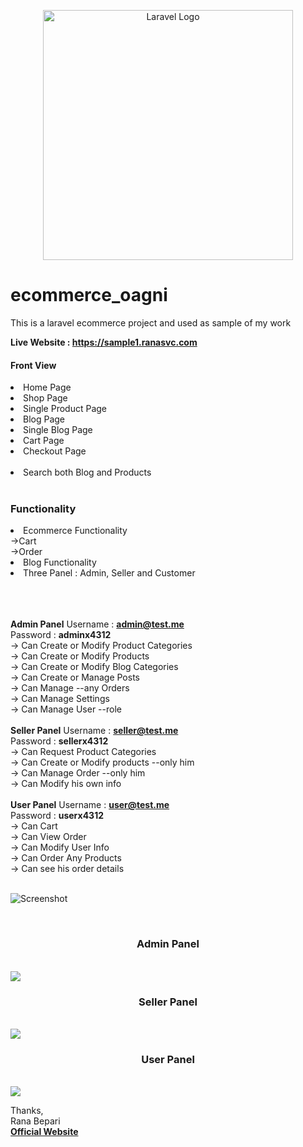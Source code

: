 <p align="center"><a href="https://laravel.com" target="_blank"><img src="https://raw.githubusercontent.com/laravel/art/master/logo-lockup/5%20SVG/2%20CMYK/1%20Full%20Color/laravel-logolockup-cmyk-red.svg" width="400" alt="Laravel Logo"></a></p>

# ecommerce_oagni <br>
This is a laravel ecommerce project and used as sample of my work

<strong> Live Website : <a href="https://sample1.ranasvc.com">https://sample1.ranasvc.com</a></strong>
<h4>Front View</h4>
<li>Home Page</li>
<li>Shop Page</li>
<li> Single Product Page </li>
<li> Blog Page </li>
<li> Single Blog Page  </li>
<li> Cart Page </li>
<li> Checkout Page </li> <br>
<li> Search both Blog and Products </li>
</br>
<h3> Functionality </h3>
<li> Ecommerce Functionality </li>
->Cart <br>
->Order <br>
<li> Blog Functionality </li>
<li> Three Panel : Admin, Seller and Customer </li>

<br><br><br>
<strong>Admin Panel</strong>
Username : <strong> admin@test.me </strong> <br>
Password : <strong> adminx4312 </strong> <br>
-> Can Create or Modify Product Categories <br>
-> Can Create or Modify Products <br>
-> Can Create or Modify Blog Categories <br>
-> Can Create or Manage Posts <br>
-> Can Manage --any Orders <br>
-> Can Manage Settings <br>
-> Can Manage User --role <br>
<br>
<strong>Seller Panel</strong>
Username : <strong> seller@test.me </strong> <br>
Password : <strong> sellerx4312 </strong> <br>
-> Can Request Product Categories <br>
-> Can Create or Modify products --only him <br>
-> Can Manage Order --only him <br>
-> Can Modify his own info <br>
<br>
<strong>User Panel</strong>
Username : <strong> user@test.me </strong> <br>
Password : <strong> userx4312 </strong> <br>
-> Can Cart <br>
-> Can View Order <br>
-> Can Modify User Info <br>
-> Can Order Any Products <br>
-> Can see his order details <br><br>





![Screenshot](image/screenshot.png)

<br>
<center><h3>Admin Panel</h3> </center><br>
<img src="image/admin_products.png">
<br>
<center><h3>Seller Panel</h3></center> <br>
<img src="image/seller_order.png">
<br>
<center><h3>User Panel</h3></center> <br>
<img src="image/user_order_details.png">

Thanks, <br>
Rana Bepari <br>
<a href="https://ranasvc.com/"><strong>Official Website</strong> </a>

